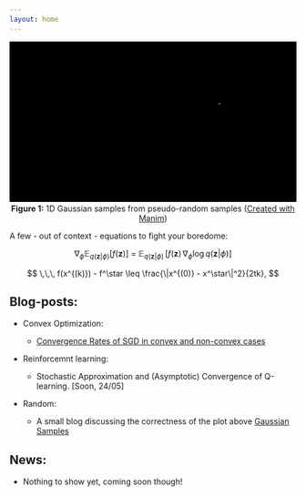 ```yaml
---
layout: home
---
```




<p align="center">

  <img src="src/GAUSSIAN.gif" alt="Gaussian" style="width: 600px" />
  <br><b>Figure 1:</b> 1D Gaussian samples from pseudo-random samples 
  (<a href="https://github.com/3b1b/manim/">Created with Manim</a>)

</p>




A few - out of context - equations to fight your boredome:

$$
\nabla_\phi \mathbb{E}_{q(\mathbf{z}|\phi)}\left[ f(\mathbf{z}) \right] ~=~ \mathbb{E}_{q(\mathbf{z}|\phi)}\,[ f(\mathbf{z})\, \nabla_{\phi} \log q(\mathbf{z}|\phi) ] 
$$

$$
\,\,\, f(x^{(k)}) - f^\star \leq \frac{\|x^{(0)} - x^\star\|^2}{2tk}, 
$$



## Blog-posts:

* Convex Optimization:
  * [Convergence Rates of SGD in convex and non-convex cases](/blogs/SGD)

* Reinforcemnt learning:
  * Stochastic Approximation and (Asymptotic) Convergence of Q-learning. [Soon, 24/05]

* Random:
  * A small blog discussing the correctness of the plot above [Gaussian Samples](/blogs/gaussian_samples)


## News:
* Nothing to show yet, coming soon though!

